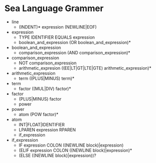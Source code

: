 # Sea Language Grammer

- line
    * (INDENT)* expression (NEWLINE|EOF)
- expression
    * TYPE IDENTIFIER EQUALS expression
    * boolean_and_expression (OR boolean_and_expression)*
- boolean_and_expression
    * comparison_expression (AND comparison_expression)*
- comparison_expression
    * NOT comparison_expression
    * arithmetic_expresion ((EE|LT|GT|LTE|GTE) arithmetic_expression)*
- arithmetic_expression
    * term ((PLUS|MINUS) term)*
- term
    * factor ((MUL|DIV) factor)*
- factor
    * (PLUS|MINUS) factor
    * power
- power
    * atom (POW factor)*
- atom
    * INT|FLOAT|IDENTIFIER
    * LPAREN expression RPAREN
    * if_expression
- if_expression
    * IF expression COLON ((NEWLINE block)|expression)
    * (ELIF expression COLON ((NEWLINE block)|expression)*
    * (ELSE ((NEWLINE block)|expression))?
